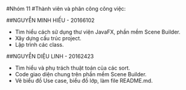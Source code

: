 #Nhóm 11
#Thành viên và phân công công việc:

##NGUYỄN MINH HIẾU - 20166102
- Tìm hiểu cách sử dụng thư viện JavaFX, phần mềm Scene Builder.
- Xây dựng cấu trúc project.
- Lập trình các class.

##NGUYỄN DIỆU LINH - 20162423
- Tìm hiểu và phụ trách thuật toán của các sort.
- Code giao diện chung trên phần mềm Scene Builder.
- Vẽ biểu đồ Use case, biểu đồ lớp, làm file README.md.

